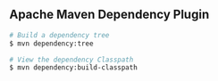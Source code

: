 ## Apache Maven Dependency Plugin
```bash
# Build a dependency tree
$ mvn dependency:tree

# View the dependency Classpath
$ mvn dependency:build-classpath
```
